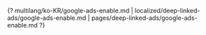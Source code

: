 {? multilang/ko-KR/google-ads-enable.md | localized/deep-linked-ads/google-ads-enable.md | pages/deep-linked-ads/google-ads-enable.md ?}
